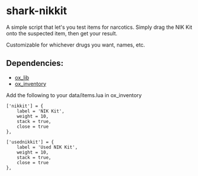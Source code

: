 # shark-nikkit
A simple script that let's you test items for narcotics. Simply drag the NIK Kit onto the suspected item, then get your result.

Customizable for whichever drugs you want, names, etc.

## Dependencies:
- [ox_lib](https://github.com/overextended/ox_lib)
- [ox_inventory](https://github.com/overextended/ox_inventory)

Add the following to your data/items.lua in ox_inventory

	['nikkit'] = {
		label = 'NIK Kit',
		weight = 10,
		stack = true,
		close = true
	},

	['usednikkit'] = {
		label = 'Used NIK Kit',
		weight = 10,
		stack = true,
		close = true
	},
